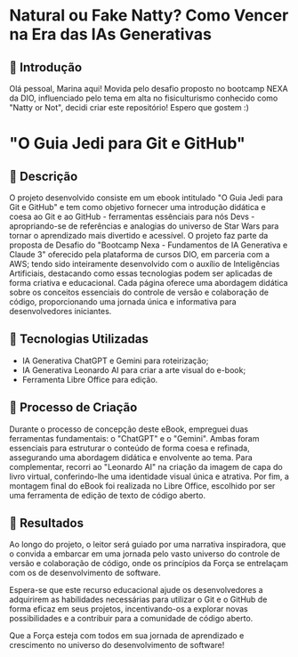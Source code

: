 # Natural ou Fake Natty? Como Vencer na Era das IAs Generativas

## 🚀 Introdução

Olá pessoal, Marina aqui! Movida pelo desafio proposto no bootcamp NEXA da DIO, influenciado pelo tema em alta no fisiculturismo conhecido como "Natty or Not", decidi criar este repositório! Espero que gostem :)

# "O Guia Jedi para Git e GitHub"

## 📒 Descrição
O projeto desenvolvido consiste em um ebook intitulado "O Guia Jedi para Git e GitHub" e tem como objetivo fornecer uma introdução didática e coesa ao Git e ao GitHub - ferramentas essênciais para nós Devs - apropriando-se de referências e analogias do universo de Star Wars para tornar o aprendizado mais divertido e acessível. O projeto faz parte da proposta de Desafio do "Bootcamp Nexa - Fundamentos de IA Generativa e Claude 3" oferecido pela plataforma de cursos DIO, em parceria com a AWS; tendo sido inteiramente desenvolvido com o auxílio de Inteligências Artificiais, destacando como essas tecnologias podem ser aplicadas de forma criativa e educacional. Cada página oferece uma abordagem didática sobre os conceitos essenciais do controle de versão e colaboração de código, proporcionando uma jornada única e informativa para desenvolvedores iniciantes. 

## 🤖 Tecnologias Utilizadas
- IA Generativa ChatGPT e Gemini para roteirização;
- IA Generativa Leonardo AI para criar a arte visual do e-book;
- Ferramenta Libre Office para edição.

## 🧐 Processo de Criação

Durante o processo de concepção deste eBook, empreguei duas ferramentas fundamentais: o "ChatGPT" e o "Gemini". Ambas foram essenciais para estruturar o conteúdo de forma coesa e refinada, assegurando uma abordagem didática e envolvente ao tema. Para complementar, recorri ao "Leonardo AI" na criação da imagem de capa do livro virtual, conferindo-lhe uma identidade visual única e atrativa. Por fim, a montagem final do eBook foi realizada no Libre Office, escolhido por ser uma ferramenta de edição de texto de código aberto.

## 🚀 Resultados

Ao longo do projeto, o leitor será guiado por uma narrativa inspiradora, que o convida a embarcar em uma jornada pelo vasto universo do controle de versão e colaboração de código, onde os princípios da Força se entrelaçam com os de desenvolvimento de software.

Espera-se que este recurso educacional ajude os desenvolvedores a adquirirem as habilidades necessárias para utilizar o Git e o GitHub de forma eficaz em seus projetos, incentivando-os a explorar novas possibilidades e a contribuir para a comunidade de código aberto.

Que a Força esteja com todos em sua jornada de aprendizado e crescimento no universo do desenvolvimento de software!


 


